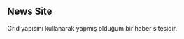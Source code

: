 **News Site** 
---------------------------
Grid yapısını kullanarak yapmış olduğum bir haber sitesidir.
